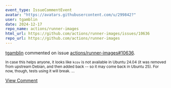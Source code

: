 ```yaml
---
event_type: IssueCommentEvent
avatar: "https://avatars.githubusercontent.com/u/299842?"
user: tgamblin
date: 2024-12-17
repo_name: actions/runner-images
html_url: https://github.com/actions/runner-images/issues/10636
repo_url: https://github.com/actions/runner-images
---
```


<a href='https://github.com/tgamblin' target='_blank'>tgamblin</a> commented on issue <a href='https://github.com/actions/runner-images/issues/10636' target='_blank'>actions/runner-images#10636</a>.

<small>In case this helps anyone, it looks like `kcov` is not available in Ubuntu 24.04 (it was removed from upstream Debian, and then added back -- so it may come back in Ubuntu 25).  For now, though, tests using it will break. ...</small>

<a href='https://github.com/actions/runner-images/issues/10636' target='_blank'>View Comment</a>